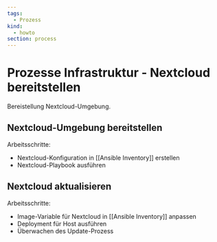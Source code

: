 ```yaml
---
tags:
  - Prozess
kind:
  - howto
section: process
---
```

# Prozesse Infrastruktur - Nextcloud bereitstellen

Bereistellung Nextcloud-Umgebung.

## Nextcloud-Umgebung bereitstellen

Arbeitsschritte:

* Nextcloud-Konfiguration in [[Ansible Inventory]] erstellen
* Nextcloud-Playbook ausführen

## Nextcloud aktualisieren

Arbeitsschritte:

* Image-Variable für Nextcloud in [[Ansible Inventory]] anpassen
* Deployment für Host  ausführen
* Überwachen des Update-Prozess